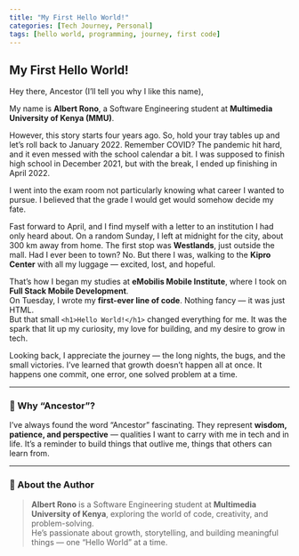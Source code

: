 ```yaml
---
title: "My First Hello World!"
categories: [Tech Journey, Personal]
tags: [hello world, programming, journey, first code]
---
```


## My First Hello World!

Hey there, Ancestor (I’ll tell you why I like this name),

My name is **Albert Rono**, a Software Engineering student at **Multimedia University of Kenya (MMU)**.  

However, this story starts four years ago. So, hold your tray tables up and let’s roll back to January 2022. Remember COVID? The pandemic hit hard, and it even messed with the school calendar a bit. I was supposed to finish high school in December 2021, but with the break, I ended up finishing in April 2022.

I went into the exam room not particularly knowing what career I wanted to pursue. I believed that the grade I would get would somehow decide my fate.

Fast forward to April, and I find myself with a letter to an institution I had only heard about. On a random Sunday, I left at midnight for the city, about 300 km away from home. The first stop was **Westlands**, just outside the mall. Had I ever been to town? No. But there I was, walking to the **Kipro Center** with all my luggage — excited, lost, and hopeful.

That’s how I began my studies at **eMobilis Mobile Institute**, where I took on **Full Stack Mobile Development**.  
On Tuesday, I wrote my **first-ever line of code**. Nothing fancy — it was just HTML.  
But that small `<h1>Hello World!</h1>` changed everything for me. It was the spark that lit up my curiosity, my love for building, and my desire to grow in tech.

Looking back, I appreciate the journey — the long nights, the bugs, and the small victories. I’ve learned that growth doesn’t happen all at once. It happens one commit, one error, one solved problem at a time.

---

### 👋 Why “Ancestor”?
I’ve always found the word “Ancestor” fascinating. They represent **wisdom, patience, and perspective** — qualities I want to carry with me in tech and in life. It’s a reminder to build things that outlive me, things that others can learn from.

---

### 💬 About the Author
> **Albert Rono** is a Software Engineering student at **Multimedia University of Kenya**, exploring the world of code, creativity, and problem-solving.  
> He’s passionate about growth, storytelling, and building meaningful things — one “Hello World” at a time.

